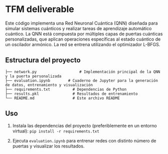 # TFM deliverable
Este código implementa una Red Neuronal Cuántica (QNN) diseñada para simular sistemas cuánticos y realizar tareas de aprendizaje automático cuántico. La QNN está compuesta por múltiples capas de puertas cuánticas personalizadas, que aplican operaciones específicas al estado cuántico de un oscilador armónico. La red se entrena utilizando el optimizador L-BFGS.

## Estructura del proyecto
```
├── network.py                   # Implementación principal de la QNN y la puerta personalizada
├── evaluation.ipynb        # Cuaderno de Jupyter para la generación de datos, entrenamiento y visualización
├── requirements.txt          # Dependencias de Python
├── results.pkl               # Resultados de entrenamiento
└── README.md                 # Este archivo README
```

## Uso
1. Instala las dependencias del proyecto (preferiblemente en un entorno virtual): `pip install -r requirements.txt`

2. Ejecuta `evaluation.ipynb` para entrenar redes con distinto número de puertas y visualizar los resultados.